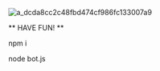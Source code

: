![a_dcda8cc2c48fbd474cf986fc133007a9](https://user-images.githubusercontent.com/68690911/221485610-a9485fc4-8fc5-4fbe-9ff8-278150a12e7d.gif)



** HAVE FUN! **

npm i

node bot.js
